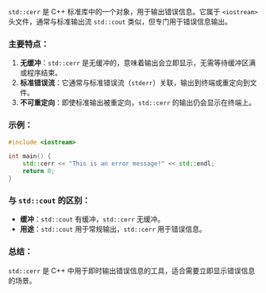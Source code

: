 `std::cerr` 是 C++ 标准库中的一个对象，用于输出错误信息。它属于 `<iostream>` 头文件，通常与标准输出流 `std::cout` 类似，但专门用于错误信息输出。

### 主要特点：
1. **无缓冲**：`std::cerr` 是无缓冲的，意味着输出会立即显示，无需等待缓冲区满或程序结束。
2. **标准错误流**：它通常与标准错误流（`stderr`）关联，输出到终端或重定向到文件。
3. **不可重定向**：即使标准输出被重定向，`std::cerr` 的输出仍会显示在终端上。

### 示例：
```cpp
#include <iostream>

int main() {
    std::cerr << "This is an error message!" << std::endl;
    return 0;
}
```

### 与 `std::cout` 的区别：
- **缓冲**：`std::cout` 有缓冲，`std::cerr` 无缓冲。
- **用途**：`std::cout` 用于常规输出，`std::cerr` 用于错误信息。

### 总结：
`std::cerr` 是 C++ 中用于即时输出错误信息的工具，适合需要立即显示错误信息的场景。
